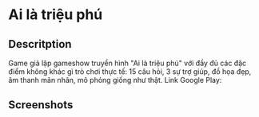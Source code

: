 # Ai là triệu phú

## Descritption
Game giả lập gameshow truyền hình "Ai là triệu phú" với đầy đủ các đặc điểm không khác gì trò chơi thực tế: 15 câu hỏi, 3 sự trợ giúp, đồ họa đẹp, âm thanh mãn nhãn, mô phỏng giống như thật.
Link Google Play: 

## Screenshots
